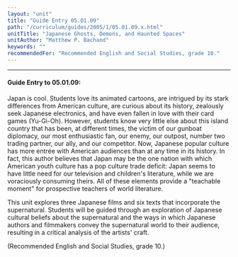 ```yaml
---
layout: "unit"
title: "Guide Entry 05.01.09"
path: "/curriculum/guides/2005/1/05.01.09.x.html"
unitTitle: "Japanese Ghosts, Demons, and Haunted Spaces"
unitAuthor: "Matthew P. Bachand"
keywords: ""
recommendedFor: "Recommended English and Social Studies, grade 10."
---
```

<body>
<hr/>
 <h4>
  Guide Entry to 05.01.09:
 </h4>
 <p>
  Japan is cool. Students love its animated cartoons, are intrigued by its stark differences from American culture, are curious about its history, zealously seek Japanese electronics, and have even fallen in love with their card games (Yu-Gi-Oh). However, students know very little else about this island country that has been, at different times, the victim of our gunboat diplomacy, our most enthusiastic fan, our enemy, our outpost, number two trading partner, our ally, and our competitor. Now, Japanese popular culture has more entrée with American audiences than at any time in its history. In fact, this author believes that Japan may be the one nation with which American youth culture has a pop culture trade deficit: Japan seems to have little need for our television and children's literature, while we are voraciously consuming theirs. All of these elements provide a "teachable moment" for prospective teachers of world literature.
 </p>
<p>
  This unit explores three Japanese films and six texts that incorporate the supernatural. Students will be guided through an exploration of Japanese cultural beliefs about the supernatural and the ways in which Japanese authors and filmmakers convey the supernatural world to their audience, resulting in a critical analysis of the artists' craft.
 </p>
<p>
  (Recommended English and Social Studies, grade 10.)
 </p>

</body>